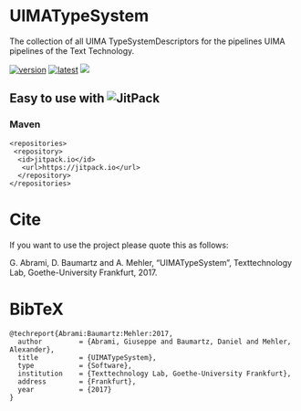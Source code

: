 # UIMATypeSystem
The collection of all UIMA TypeSystemDescriptors for the pipelines UIMA pipelines of the Text Technology.

[![version](https://img.shields.io/github/license/texttechnologylab/UIMATypeSystem)]()
[![latest](https://img.shields.io/github/v/release/texttechnologylab/UIMATypeSystem)]()
[![](https://jitpack.io/v/texttechnologylab/UIMATypeSystem.svg)](https://jitpack.io/#texttechnologylab/UIMATypeSystem)

## Easy to use with ![JitPack](https://jitpack.io/)

### Maven
```
<repositories>
 <repository>
  <id>jitpack.io</id>
   <url>https://jitpack.io</url>
  </repository>
</repositories>
```


# Cite
If you want to use the project please quote this as follows:

G. Abrami, D. Baumartz and A. Mehler, “UIMATypeSystem”, Texttechnology Lab, Goethe-University Frankfurt, 2017.

# BibTeX
```
@techreport{Abrami:Baumartz:Mehler:2017,
  author         = {Abrami, Giuseppe and Baumartz, Daniel and Mehler, Alexander},
  title          = {UIMATypeSystem},
  type           = {Software},
  institution    = {Texttechnology Lab, Goethe-University Frankfurt},
  address        = {Frankfurt},
  year           = {2017}
}
